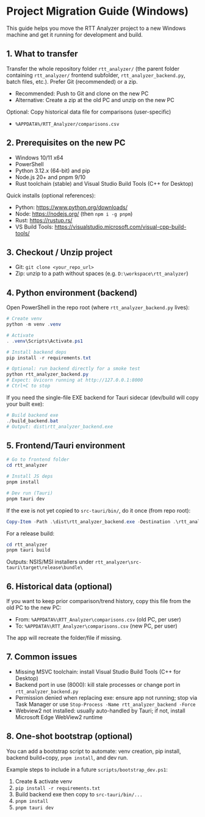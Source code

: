 # Project Migration Guide (Windows)

This guide helps you move the RTT Analyzer project to a new Windows machine and get it running for development and build.

## 1. What to transfer

Transfer the whole repository folder `rtt_analyzer/` (the parent folder containing `rtt_analyzer/` frontend subfolder, `rtt_analyzer_backend.py`, batch files, etc.). Prefer Git (recommended) or a zip.

- Recommended: Push to Git and clone on the new PC
- Alternative: Create a zip at the old PC and unzip on the new PC

Optional: Copy historical data file for comparisons (user-specific)
- `%APPDATA%/RTT_Analyzer/comparisons.csv`

## 2. Prerequisites on the new PC

- Windows 10/11 x64
- PowerShell
- Python 3.12.x (64-bit) and pip
- Node.js 20+ and pnpm 9/10
- Rust toolchain (stable) and Visual Studio Build Tools (C++ for Desktop)

Quick installs (optional references):
- Python: https://www.python.org/downloads/
- Node: https://nodejs.org/ (then `npm i -g pnpm`)
- Rust: https://rustup.rs/
- VS Build Tools: https://visualstudio.microsoft.com/visual-cpp-build-tools/

## 3. Checkout / Unzip project

- Git: `git clone <your_repo_url>`
- Zip: unzip to a path without spaces (e.g. `D:\workspace\rtt_analyzer`)

## 4. Python environment (backend)

Open PowerShell in the repo root (where `rtt_analyzer_backend.py` lives):

```powershell
# Create venv
python -m venv .venv

# Activate
. .venv\Scripts\Activate.ps1

# Install backend deps
pip install -r requirements.txt

# Optional: run backend directly for a smoke test
python rtt_analyzer_backend.py
# Expect: Uvicorn running at http://127.0.0.1:8000
# Ctrl+C to stop
```

If you need the single-file EXE backend for Tauri sidecar (dev/build will copy your built exe):

```powershell
# Build backend exe
./build_backend.bat
# Output: dist\rtt_analyzer_backend.exe
```

## 5. Frontend/Tauri environment

```powershell
# Go to frontend folder
cd rtt_analyzer

# Install JS deps
pnpm install

# Dev run (Tauri)
pnpm tauri dev
```

If the exe is not yet copied to `src-tauri/bin/`, do it once (from repo root):

```powershell
Copy-Item -Path .\dist\rtt_analyzer_backend.exe -Destination .\rtt_analyzer\src-tauri\bin\rtt_analyzer_backend-x86_64-pc-windows-msvc.exe -Force
```

For a release build:

```powershell
cd rtt_analyzer
pnpm tauri build
```

Outputs: NSIS/MSI installers under `rtt_analyzer\src-tauri\target\release\bundle\`

## 6. Historical data (optional)

If you want to keep prior comparison/trend history, copy this file from the old PC to the new PC:

- From: `%APPDATA%\RTT_Analyzer\comparisons.csv` (old PC, per user)
- To:   `%APPDATA%\RTT_Analyzer\comparisons.csv` (new PC, per user)

The app will recreate the folder/file if missing.

## 7. Common issues

- Missing MSVC toolchain: install Visual Studio Build Tools (C++ for Desktop)
- Backend port in use (8000): kill stale processes or change port in `rtt_analyzer_backend.py`
- Permission denied when replacing exe: ensure app not running; stop via Task Manager or use `Stop-Process -Name rtt_analyzer_backend -Force`
- Webview2 not installed: usually auto-handled by Tauri; if not, install Microsoft Edge WebView2 runtime

## 8. One-shot bootstrap (optional)

You can add a bootstrap script to automate: venv creation, pip install, backend build+copy, `pnpm install`, and dev run.

Example steps to include in a future `scripts/bootstrap_dev.ps1`:
1. Create & activate venv
2. `pip install -r requirements.txt`
3. Build backend exe then copy to `src-tauri/bin/...`
4. `pnpm install`
5. `pnpm tauri dev`
